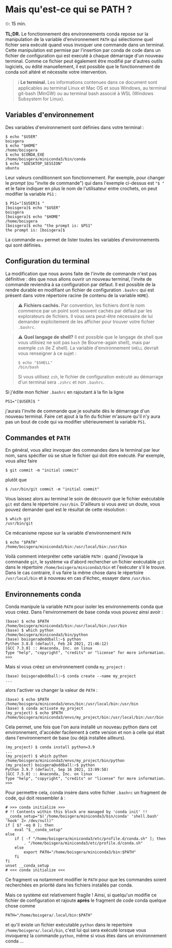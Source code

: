 # Mais qu'est-ce qui se PATH ?

⏲: 15 min.

**TL;DR.** Le fonctionnement des environnements conda repose sur la manipulation 
de la variable d'environnement `PATH` 
qui sélectionne quel fichier sera exécuté quand vous invoquer une commande dans 
un terminal.
Cette manipulation est permise par l'insertion par conda de code
dans un fichier de configuration qui est executé à chaque démarrage d'un 
nouveau terminal. Comme ce fichier peut également être modifié par d'autres
outils logiciels, ou édité manuellement, il est possible que le fonctionnement
de conda soit altéré et nécessite votre intervention.

> ℹ️ **Le terminal.** Les informations contenues dans ce document sont applicables
> au terminal Linux et Mac OS et sous Windows,
> au terminal git-bash (MinGW) ou au terminal bash associé à WSL (Windows
> Subsystem for Linux).

## Variables d'environnement

Des variables d'environnement sont définies dans votre terminal :

    $ echo "$USER"
    boisgera
    $ echo "$HOME"
    /home/boisgera
    $ echo $CONDA_EXE
    /home/boisgera/miniconda3/bin/conda
    $ echo "$DESKTOP_SESSION"
    ubuntu

Leur valeurs conditionnent son fonctionnement. Par exemple, pour changer
le *prompt* (ou "invite de commande") qui dans l'exemple ci-dessus est `"$ "` et
le faire indiquer en plus le nom de l'utilisateur entre crochets, on peut
modifier la variable `PS1` :

    $ PS1="[$USER]$ "
    [boisgera]$ echo "$USER"
    boisgera
    [boisgera]$ echo "$HOME"
    /home/boisgera
    [boisgera]$ echo "the prompt is: $PS1"
    the prompt is: [boisgera]$

La commande `env` permet de lister toutes les variables d'environnements qui
sont définies.

## Configuration du terminal

La modification que nous avons faite de l'invite de commande n'est pas définitive :
dès que nous allons ouvrir un nouveau terminal, l'invite de commande reviendra à
sa configuration par défaut. Il est possible de la rendre durable en modifiant
un fichier de configuration `.bashrc` qui est présent dans votre répertoire
racine (le contenu de la variable `HOME`).


> ⚠️ **Fichiers cachés.** Par convention, les fichiers dont le nom commence par 
> un point sont souvent cachés par défaut par les explorateurs de fichiers. 
> Il vous sera peut-être nécessaire de lui demander explicitement de les afficher 
> pour trouver votre fichier `.bashrc`.

> ⚠️ **Quel langage de shell?** Il est possible que le langage de shell que vous 
> utilisiez ne soit pas `bash` (le Bourne-again shell), mais par exemple `zsh` 
> (le Z shell). 
> La variable d'environnement `SHELL` devrait vous renseigner à ce sujet :
>
>     $ echo "$SHELL"
>     /bin/bash
>
> Si vous utilisez `zsh`, le fichier de configuration exécuté au démarrage d'un
> terminal sera `.zshrc` et non `.bashrc`.


Si j'édite mon fichier `.bashrc` en rajoutant à la fin la ligne 

    PS1="[$USER]$ "

j'aurais l'invite de commande que je souhaite dès le démarrage d'un nouveau
terminal. Faire cet ajout à la fin du fichier m'assure qu'il n'y aura pas
un bout de code qui va modifier ultérieurement la variable `PS1`.

## Commandes et `PATH`

En général, vous allez invoquer des commandes dans le terminal par leur nom,
sans spécifier où se situe le fichier qui doit être exécuté. Par exemple,
vous allez faire

    $ git commit -m "initial commit"

plutôt que 

    $ /usr/bin/git commit -m "initial commit"

Vous laissez alors au terminal le soin de découvrir que le fichier exécutable
`git` est dans le répertoire `/usr/bin`. D'ailleurs si vous avez un doute,
vous pouvez demander quel est le résultat de cette résolution :

    $ which git
    /usr/bin/git

Ce mécanisme repose sur la variable d'environnement `PATH`

    $ echo "$PATH"
    /home/boisgera/miniconda3/bin:/usr/local/bin:/usr/bin

Voilà comment interpréter cette variable `PATH` :
quand j'invoque la commande `git`, le système va d'abord
rechercher un fichier exécutable `git` dans le répertoire 
`/home/boisgera/miniconda3/bin` et l'exécuter s'il le trouve. Dans le cas
contraire, il va faire la même chose dans le répertoire `/usr/local/bin`
et à nouveau en cas d'échec, essayer dans `/usr/bin`.

## Environnements conda

Conda manipule la variable `PATH` pour isoler les environnements
conda que vous créez. Dans l'environnement de base conda vous pouvez ainsi avoir :

    (base) $ echo $PATH
    /home/boisgera/miniconda3/bin:/usr/local/bin:/usr/bin
    (base) $ which python
    /home/boisgera/miniconda3/bin/python
    (base) boisgera@oddball:~$ python
    Python 3.8.8 (default, Feb 24 2021, 21:46:12) 
    [GCC 7.3.0] :: Anaconda, Inc. on linux
    Type "help", "copyright", "credits" or "license" for more information.
    >>> 

Mais si vous créez un environnement conda `my_project` :

    (base) boisgera@oddball:~$ conda create --name my_project 
    ...

alors l'activer va changer la valeur de `PATH` :

    (base) $ echo $PATH
    /home/boisgera/miniconda3/envs/bin:/usr/local/bin:/usr/bin
    (base) $ conda activate my_project
    (my_project) $ echo $PATH
    /home/boisgera/miniconda3/envs/my_project/bin:/usr/local/bin:/usr/bin

Cela permet, une fois que l'on aura installé un nouveau python dans cet
environnement, d'accéder facilement à cette version et non à celle qui
était dans l'environnement de base (ou déjà installée ailleurs).

    (my_project) $ conda install python=3.9
    ...
    (my_project) $ which python
    /home/boisgera/miniconda3/envs/my_project/bin/python
    (my_project) boisgera@oddball:~$ python
    Python 3.9.7 (default, Sep 16 2021, 13:09:58) 
    [GCC 7.5.0] :: Anaconda, Inc. on linux
    Type "help", "copyright", "credits" or "license" for more information.
    >>> 

Pour permettre cela, conda insère dans votre fichier `.bashrc` un fragment de
code, qui doit ressembler à :

    # >>> conda initialize >>>
    # !! Contents within this block are managed by 'conda init' !!
    __conda_setup="$('/home/boisgera/miniconda3/bin/conda' 'shell.bash' 'hook' 2> /dev/null)"
    if [ $? -eq 0 ]; then
        eval "$__conda_setup"
    else
        if [ -f "/home/boisgera/miniconda3/etc/profile.d/conda.sh" ]; then
            . "/home/boisgera/miniconda3/etc/profile.d/conda.sh"
        else
            export PATH="/home/boisgera/miniconda3/bin:$PATH"
        fi
    fi
    unset __conda_setup
    # <<< conda initialize <<<

Ce fragment va notamment modifier le `PATH` pour que les commandes
soient recherchées en priorité dans les fichiers installés par conda.

Mais ce système est relativement fragile ! Ainsi, si quelqu'un modifie ce
fichier de configuration et rajoute **après** le fragment de code 
conda quelque chose comme

    PATH="/home/boisgera/.local/bin:$PATH"

et qu'il existe un fichier exécutable `python` dans le repertoire 
`/home/boisgera/.local/bin`, c'est lui qui sera exécuté
lorsque vous invoquerez la commande `python`, même si vous êtes
dans un environnement conda ...
